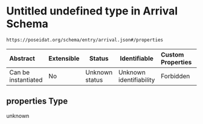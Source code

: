# Untitled undefined type in Arrival Schema

```txt
https://poseidat.org/schema/entry/arrival.json#/properties
```




| Abstract            | Extensible | Status         | Identifiable            | Custom Properties | Additional Properties | Access Restrictions | Defined In                                                          |
| :------------------ | ---------- | -------------- | ----------------------- | :---------------- | --------------------- | ------------------- | ------------------------------------------------------------------- |
| Can be instantiated | No         | Unknown status | Unknown identifiability | Forbidden         | Allowed               | none                | [arrival.json\*](schemas/entry/arrival.json "open original schema") |

## properties Type

unknown
